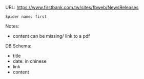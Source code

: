 URL: https://www.firstbank.com.tw/sites/fbweb/NewsReleases

    Spider name: first

Notes:
- content can be missing/ link to a pdf

DB Schema:
- title
- date: in chinese
- link
- content

